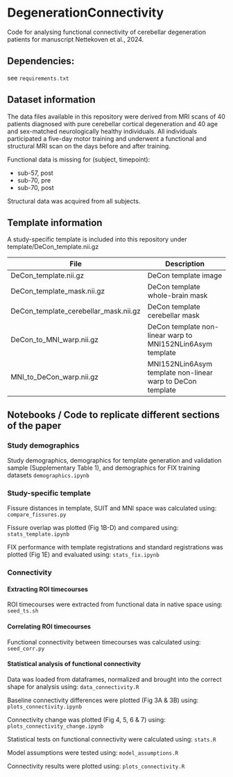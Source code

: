 # DegenerationConnectivity
Code for analysing functional connectivity of cerebellar degeneration patients for manuscript Nettekoven et al., 2024.

## Dependencies:

see ```requirements.txt```

## Dataset information
The data files available in this repository were derived from MRI scans of 40 patients diagnosed with pure cerebellar cortical degeneration and 40 age and sex-matched neurologically healthy individuals. All individuals participated a five-day motor training and underwent a functional and structural MRI scan on the days before and after training. 

Functional data is missing for (subject, timepoint):
- sub-57, post
- sub-70, pre
- sub-70, post

Structural data was acquired from all subjects.

## Template information
A study-specific template is included into this repository under template/DeCon_template.nii.gz

| File                                  | Description                                                |
| ------------------------------------- | ---------------------------------------------------------- |
| DeCon_template.nii.gz                 | DeCon template image                                       |
| DeCon_template_mask.nii.gz            | DeCon template whole-brain mask                            |
| DeCon_template_cerebellar_mask.nii.gz | DeCon template cerebellar mask                             |
| DeCon_to_MNI_warp.nii.gz              | DeCon template non-linear warp to MNI152NLin6Asym template |
| MNI_to_DeCon_warp.nii.gz              | MNI152NLin6Asym template non-linear warp to DeCon template |


## Notebooks / Code to replicate different sections of the paper

### Study demographics
Study demographics, demographics for template generation and validation sample (Supplementary Table 1), and demographics for FIX training datasets
```demographics.ipynb```

### Study-specific template
Fissure distances in template, SUIT and MNI space was calculated using:
```compare_fissures.py```

Fissure overlap was plotted (Fig 1B-D) and compared using:
```stats_template.ipynb```

FIX performance with template registrations and standard registrations was plotted (Fig 1E) and evaluated using:
```stats_fix.ipynb```

### Connectivity

#### Extracting ROI timecourses

ROI timecourses were extracted from functional data in native space using:
```seed_ts.sh```

#### Correlating ROI timecourses

Functional connectivity between timecourses was calculated using:
```seed_corr.py```

#### Statistical analysis of functional connectivity
Data was loaded from dataframes, normalized and brought into the correct shape for analysis using:
```data_connectivity.R```

Baseline connectivity differences were plotted (Fig 3A & 3B) using:
```plots_connectivity.ipynb```

Connectivity change was plotted (Fig 4, 5, 6 & 7) using:
```plots_connectivity_change.ipynb```

Statistical tests on functional connectivity were calculated using:
```stats.R```

Model assumptions were tested using:
```model_assumptions.R```

Connectivity results were plotted using:
```plots_connectivity.R``` 

